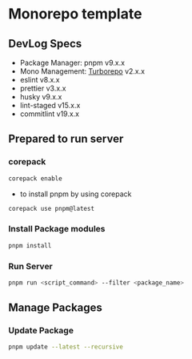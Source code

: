 # Monorepo template

## DevLog Specs

- Package Manager: pnpm v9.x.x
- Mono Management: [Turborepo](https://turbo.build/repo/docs) v2.x.x
- eslint v8.x.x
- prettier v3.x.x
- husky v9.x.x
- lint-staged v15.x.x
- commitlint v19.x.x

## Prepared to run server

### corepack

```bash
corepack enable
```

- to install pnpm by using corepack

```bash
corepack use pnpm@latest
```

### Install Package modules

```bash
pnpm install
```

### Run Server

```bash
pnpm run <script_command> --filter <package_name>
```

## Manage Packages

### Update Package

```bash
pnpm update --latest --recursive
```
